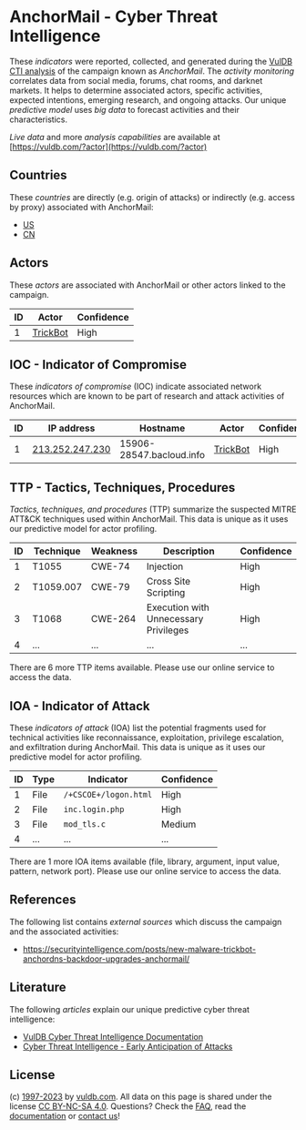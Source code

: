 # AnchorMail - Cyber Threat Intelligence

These _indicators_ were reported, collected, and generated during the [VulDB CTI analysis](https://vuldb.com/?kb.cti) of the campaign known as _AnchorMail_. The _activity monitoring_ correlates data from social media, forums, chat rooms, and darknet markets. It helps to determine associated actors, specific activities, expected intentions, emerging research, and ongoing attacks. Our unique _predictive model_ uses _big data_ to forecast activities and their characteristics.

_Live data_ and more _analysis capabilities_ are available at [https://vuldb.com/?actor](https://vuldb.com/?actor)

## Countries

These _countries_ are directly (e.g. origin of attacks) or indirectly (e.g. access by proxy) associated with AnchorMail:

* [US](https://vuldb.com/?country.us)
* [CN](https://vuldb.com/?country.cn)

## Actors

These _actors_ are associated with AnchorMail or other actors linked to the campaign.

ID | Actor | Confidence
-- | ----- | ----------
1 | [TrickBot](https://vuldb.com/?actor.trickbot) | High

## IOC - Indicator of Compromise

These _indicators of compromise_ (IOC) indicate associated network resources which are known to be part of research and attack activities of AnchorMail.

ID | IP address | Hostname | Actor | Confidence
-- | ---------- | -------- | ----- | ----------
1 | [213.252.247.230](https://vuldb.com/?ip.213.252.247.230) | 15906-28547.bacloud.info | [TrickBot](https://vuldb.com/?actor.trickbot) | High

## TTP - Tactics, Techniques, Procedures

_Tactics, techniques, and procedures_ (TTP) summarize the suspected MITRE ATT&CK techniques used within AnchorMail. This data is unique as it uses our predictive model for actor profiling.

ID | Technique | Weakness | Description | Confidence
-- | --------- | -------- | ----------- | ----------
1 | T1055 | CWE-74 | Injection | High
2 | T1059.007 | CWE-79 | Cross Site Scripting | High
3 | T1068 | CWE-264 | Execution with Unnecessary Privileges | High
4 | ... | ... | ... | ...

There are 6 more TTP items available. Please use our online service to access the data.

## IOA - Indicator of Attack

These _indicators of attack_ (IOA) list the potential fragments used for technical activities like reconnaissance, exploitation, privilege escalation, and exfiltration during AnchorMail. This data is unique as it uses our predictive model for actor profiling.

ID | Type | Indicator | Confidence
-- | ---- | --------- | ----------
1 | File | `/+CSCOE+/logon.html` | High
2 | File | `inc.login.php` | High
3 | File | `mod_tls.c` | Medium
4 | ... | ... | ...

There are 1 more IOA items available (file, library, argument, input value, pattern, network port). Please use our online service to access the data.

## References

The following list contains _external sources_ which discuss the campaign and the associated activities:

* https://securityintelligence.com/posts/new-malware-trickbot-anchordns-backdoor-upgrades-anchormail/

## Literature

The following _articles_ explain our unique predictive cyber threat intelligence:

* [VulDB Cyber Threat Intelligence Documentation](https://vuldb.com/?kb.cti)
* [Cyber Threat Intelligence - Early Anticipation of Attacks](https://www.scip.ch/en/?labs.20201022)

## License

(c) [1997-2023](https://vuldb.com/?kb.changelog) by [vuldb.com](https://vuldb.com/?kb.about). All data on this page is shared under the license [CC BY-NC-SA 4.0](https://creativecommons.org/licenses/by-nc-sa/4.0/). Questions? Check the [FAQ](https://vuldb.com/?kb.faq), read the [documentation](https://vuldb.com/?kb) or [contact us](https://vuldb.com/?contact)!
